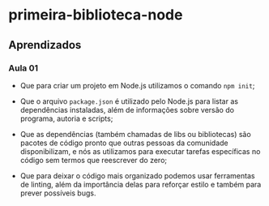 # primeira-biblioteca-node

## Aprendizados

### Aula 01

- Que para criar um projeto em Node.js utilizamos o comando `npm init`;

- Que o arquivo `package.json` é utilizado pelo Node.js para listar as dependências instaladas, além de informações sobre versão do programa, autoria e scripts;

- Que as dependências (também chamadas de libs ou bibliotecas) são pacotes de código pronto que outras pessoas da comunidade disponibilizam, e nós as utilizamos para executar tarefas específicas no código sem termos que reescrever do zero;

- Que para deixar o código mais organizado podemos usar ferramentas de linting, além da importância delas para reforçar estilo e também para prever possíveis bugs.
